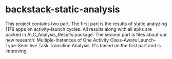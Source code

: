 # backstack-static-analysis
This project contains two part.
The first part is the results of static analyzing 1179 apps on activity-launch cycles. All results along with all apks are packed in ALC_Analysis_Results package.
The second part is files about our new research: Multiple-Instances of One Activity Class-Aware Launch-Type-Sensitive Task Transition Analysis. It's based on the first part and is improving.
